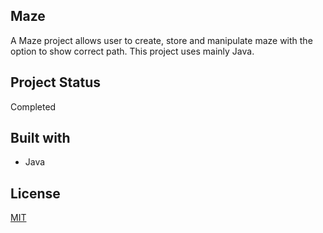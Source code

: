 ## Maze
A Maze project allows user to create, store and manipulate maze with the option to show correct path. This project uses mainly Java.

## Project Status
Completed

## Built with
* Java

## License
[MIT](https://choosealicense.com/licenses/mit/)